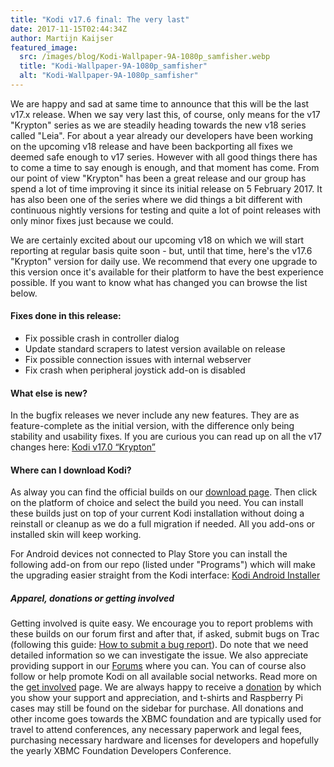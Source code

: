 ```yaml
---
title: "Kodi v17.6 final: The very last"
date: 2017-11-15T02:44:34Z
author: Martijn Kaijser
featured_image:
  src: /images/blog/Kodi-Wallpaper-9A-1080p_samfisher.webp
  title: "Kodi-Wallpaper-9A-1080p_samfisher"
  alt: "Kodi-Wallpaper-9A-1080p_samfisher"
---
```


We are happy and sad at same time to announce that this will be the last v17.x release. When we say very last this, of course, only means for the v17 "Krypton" series as we are steadily heading towards the new v18 series called "Leia". For about a year already our developers have been working on the upcoming v18 release and have been backporting all fixes we deemed safe enough to v17 series. However with all good things there has to come a time to say enough is enough, and that moment has come. From our point of view "Krypton" has been a great release and our group has spend a lot of time improving it since its initial release on 5 February 2017. It has also been one of the series where we did things a bit different with continuous nightly versions for testing and quite a lot of point releases with only minor fixes just because we could.

We are certainly excited about our upcoming v18 on which we will start reporting at regular basis quite soon - but, until that time, here's the v17.6 "Krypton" version for daily use. We recommend that every one upgrade to this version once it's available for their platform to have the best experience possible. If you want to know what has changed you can browse the list below.

#### Fixes done in this release:

- Fix possible crash in controller dialog
- Update standard scrapers to latest version available on release
- Fix possible connection issues with internal webserver
- Fix crash when peripheral joystick add-on is disabled

#### What else is new?

In the bugfix releases we never include any new features. They are as feature-complete as the initial version, with the difference only being stability and usability fixes. If you are curious you can read up on all the v17 changes here: [Kodi v17.0 “Krypton”](https://kodi.tv/kodi17)

#### Where can I download Kodi?

As alway you can find the official builds on our [download page](https://kodi.tv/download). Then click on the platform of choice and select the build you need. You can install these builds just on top of your current Kodi installation without doing a reinstall or cleanup as we do a full migration if needed. All you add-ons or installed skin will keep working.

For Android devices not connected to Play Store you can install the following add-on from our repo (listed under "Programs") which will make the upgrading easier straight from the Kodi interface: [Kodi Android Installer](https://kodi.tv/addon/scripts/kodi-android-installer)

##### Apparel, donations or getting involved

Getting involved is quite easy. We encourage you to report problems with these builds on our forum first and after that, if asked, submit bugs on Trac (following this guide: [How to submit a bug report](https://kodi.wiki/view/HOW-TO:Submit_a_bug_report)). Do note that we need detailed information so we can investigate the issue. We also appreciate providing support in our [Forums](https://forum.kodi.tv/ "Kodi Forums") where you can. You can of course also follow or help promote Kodi on all available social networks. Read more on the [get involved](https://kodi.tv/get-involved) page. We are always happy to receive a [donation](https://kodi.tv/contribute/donate "Donate") by which you show your support and appreciation, and t-shirts and Raspberry Pi cases may still be found on the sidebar for purchase. All donations and other income goes towards the XBMC foundation and are typically used for travel to attend conferences, any necessary paperwork and legal fees, purchasing necessary hardware and licenses for developers and hopefully the yearly XBMC Foundation Developers Conference.
